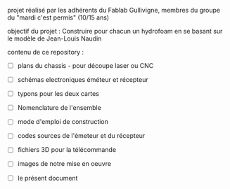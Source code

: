 projet réalisé par les adhérents du Fablab Gullivigne, membres du groupe du "mardi c'est permis" (10/15 ans)

objectif du projet :
Construire pour chacun un hydrofoam en se basant sur le modèle de Jean-Louis Naudin

contenu de ce repository :
- [ ] plans du chassis - pour découpe laser ou CNC
- [ ] schémas electroniques éméteur et récepteur
- [ ] typons pour les deux cartes
- [ ] Nomenclature de l'ensemble
- [ ] mode d'emploi de construction
- [ ] codes sources de l'émeteur et du récepteur
- [ ] fichiers 3D pour la télécommande
- [ ] images de notre mise en oeuvre
- [ ] le présent document

